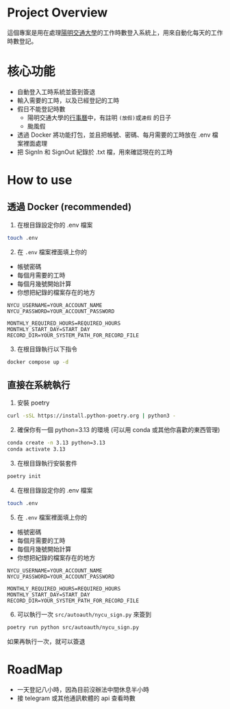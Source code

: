 # Project Overview
這個專案是用在處理[陽明交通大學](https://portal.nycu.edu.tw/)的工作時數登入系統上，用來自動化每天的工作時數登記。

# 核心功能
- 自動登入工時系統並簽到簽退
- 輸入需要的工時，以及已經登記的工時
- 假日不能登記時數
  - 陽明交通大學的[行事曆](https://www.nycu.edu.tw/nycu/ch/app/artwebsite/view?module=artwebsite&id=476&serno=49696c0f-84e8-4b92-8d34-a43a32e8d642)中，有註明 `(放假)`或`連假` 的日子
  - 颱風假
- 透過 Docker 將功能打包，並且把帳號、密碼、每月需要的工時放在 .env 檔案裡面處理
- 把 SignIn 和 SignOut 紀錄於 .txt 檔，用來確認現在的工時

# How to use

## 透過 Docker (recommended)

1. 在根目錄設定你的 .env 檔案
```bash
touch .env
```

2. 在 `.env` 檔案裡面填上你的
- 帳號密碼
- 每個月需要的工時
- 每個月幾號開始計算
- 你想把紀錄的檔案存在的地方

```
NYCU_USERNAME=YOUR_ACCOUNT_NAME
NYCU_PASSWORD=YOUR_ACCOUNT_PASSWORD

MONTHLY_REQUIRED_HOURS=REQUIRED_HOURS
MONTHLY_START_DAY=START_DAY
RECORD_DIR=YOUR_SYSTEM_PATH_FOR_RECORD_FILE
```

3. 在根目錄執行以下指令
```bash
docker compose up -d
```

## 直接在系統執行
1. 安裝 poetry
```bash
curl -sSL https://install.python-poetry.org | python3 -
```

2. 確保你有一個 python=3.13 的環境 (可以用 conda 或其他你喜歡的東西管理)
```bash
conda create -n 3.13 python=3.13
conda activate 3.13
```

3. 在根目錄執行安裝套件
```bash
poetry init
```

4. 在根目錄設定你的 .env 檔案
```bash
touch .env
```

5. 在 `.env` 檔案裡面填上你的
- 帳號密碼
- 每個月需要的工時
- 每個月幾號開始計算
- 你想把紀錄的檔案存在的地方

```
NYCU_USERNAME=YOUR_ACCOUNT_NAME
NYCU_PASSWORD=YOUR_ACCOUNT_PASSWORD

MONTHLY_REQUIRED_HOURS=REQUIRED_HOURS
MONTHLY_START_DAY=START_DAY
RECORD_DIR=YOUR_SYSTEM_PATH_FOR_RECORD_FILE
```

6. 可以執行一次 `src/autoauth/nycu_sign.py` 來簽到
```bash
poetry run python src/autoauth/nycu_sign.py
```
如果再執行一次，就可以簽退

# RoadMap
- 一天登記八小時，因為目前沒辦法中間休息半小時
- 接 telegram 或其他通訊軟體的 api 查看時數